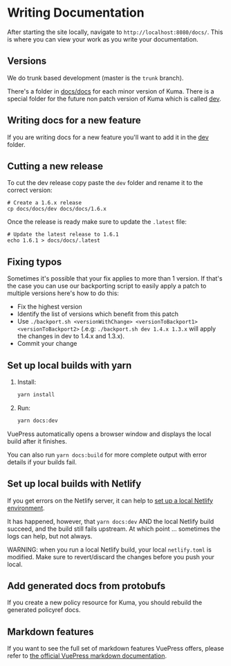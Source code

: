 # Writing Documentation

After starting the site locally, navigate to `http://localhost:8080/docs/`. This is where you can view your work 
as you write your documentation.

## Versions

We do trunk based development (master is the `trunk` branch).

There's a folder in [docs/docs](docs/docs) for each minor version of Kuma. 
There is a special folder for the future non patch version of Kuma which is called [dev](docs/docs/dev).

## Writing docs for a new feature

If you are writing docs for a new feature you'll want to add it in the [dev](docs/docs/dev) folder.

## Cutting a new release

To cut the dev release copy paste the `dev` folder and rename it to the correct version:

```shell
# Create a 1.6.x release
cp docs/docs/dev docs/docs/1.6.x
```

Once the release is ready make sure to update the `.latest` file:

```shell
# Update the latest release to 1.6.1
echo 1.6.1 > docs/docs/.latest
```

## Fixing typos

Sometimes it's possible that your fix applies to more than 1 version.
If that's the case you can use our backporting script to easily apply a patch to multiple versions here's how to do this:

- Fix the highest version
- Identify the list of versions which benefit from this patch
- Use `./backport.sh <versionWithChange> <versionToBackport1> <versionToBackport2>` (.e.g: `./backport.sh dev 1.4.x 1.3.x` will apply the changes in dev to 1.4.x and 1.3.x).
- Commit your change

## Set up local builds with yarn

1.  Install:

    ```bash
    yarn install
    ```

1.  Run:

    ```bash
    yarn docs:dev
    ```

VuePress automatically opens a browser window and displays the local build after it finishes.

You can also run `yarn docs:build` for more complete output with error details if your builds fail.

## Set up local builds with Netlify

If you get errors on the Netlify server, it can help to [set up a local Netlify environment](https://docs.netlify.com/cli/get-started/).

It has happened, however, that `yarn docs:dev` AND the local Netlify build succeed, and the build still fails upstream. At which point … sometimes the logs can help, but not always.

WARNING: when you run a local Netlify build, your local `netlify.toml` is modified. Make sure to revert/discard the changes before you push your local.

## Add generated docs from protobufs

If you create a new policy resource for Kuma, you should rebuild the generated policyref docs.

## Markdown features
If you want to see the full set of markdown features VuePress offers, please refer to [the official VuePress
markdown documentation](https://vuepress.vuejs.org/guide/markdown.html).
